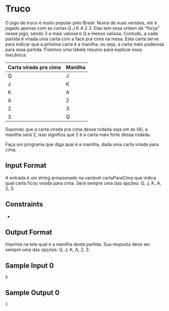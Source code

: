 # Truco
O jogo de truco é muito popular pelo Brasil. Numa de suas versões, ele é jogado apenas com as cartas Q J K A 2 3. Elas tem essa ordem de "força" nesse jogo, sendo 3 a mais valiosa e Q a menos valiosa. Contudo, a cada partida é virada uma carta com a face pra cima na mesa. Esta carta serve para indicar que a próxima carta é a manilha, ou seja, a carta mais poderosa para essa partida. Fizemos uma tabela resumo para explicar essa mecânica:

Carta virada pra cima | Manilha
----------------------|-----------
Q                     |	J
J                     |	K
K                     |	A
A                     |	2
2                     |	3
3                     |	Q
Supondo que a carta virada pra cima dessa rodada seja um ás (A), a manilha será 2, isso significa que 2 é a carta mais forte dessa rodada.

Faça um programa que diga qual é a manilha, dada uma carta virada para cima.

## Input Format

A entrada é um string armazenado na variável cartaParaCima que indica qual carta ficou virada para cima. Será sempre uma das opções: Q, J, K, A, 2, 3.

## Constraints

-

## Output Format

Imprima na tela qual é a manilha desta partida. Sua resposta deve ser sempre uma das opções: Q, J, K, A, 2, 3.

## Sample Input 0
``````
Q
``````
## Sample Output 0
``````
J